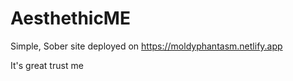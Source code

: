 # AesthethicME

Simple, Sober site deployed on https://moldyphantasm.netlify.app

It's great trust me
